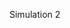 Simulation 2

<!-- alter table houses
add column image text,
add column mortgage integer,
add column rent integer; -->